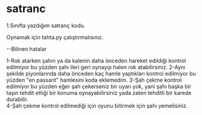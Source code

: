 # satranc
1.Sınıfta yazdığım satranç kodu.

Oynamak için tahta.py çalıştırmalısınız.

--Bilinen hatalar

1-Rok atarken şahın ya da kalenin daha önceden hareket edildiği kontrol edilmiyor bu yüzden şahı ileri geri oynayıp halen rok atabilirsiniz.
2-Aynı şekilde piyonlarında daha önceden kaç hamle yaptıkları kontrol edilmiyor bu yüzden "en passant" hamlesini koda eklemedim.
3-Şah çekme kontrol edilmiyor bu yüzden eğer şah çekerseniz bir uyarı yok, yani şahı başka bir taşın tehdit ettiği bir konuma oynayabilirsiniz yada zaten tehditli bir karede durabilir.  
4-Şah çekme kontrol edilmediği için oyunu bitirmek için şahı yemelisiniz.

